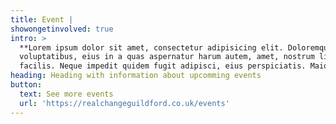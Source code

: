 ```yaml
---
title: Event |
showongetinvolved: true
intro: >
  **Lorem ipsum dolor sit amet, consectetur adipisicing elit. Doloremque laborum
  voluptatibus, eius in a quas aspernatur harum autem, amet, nostrum libero
  facilis. Neque impedit quidem fugit adipisci, eius perspiciatis. Maiores?**
heading: Heading with information about upcomming events
button:
  text: See more events
  url: 'https://realchangeguildford.co.uk/events'
---
```


